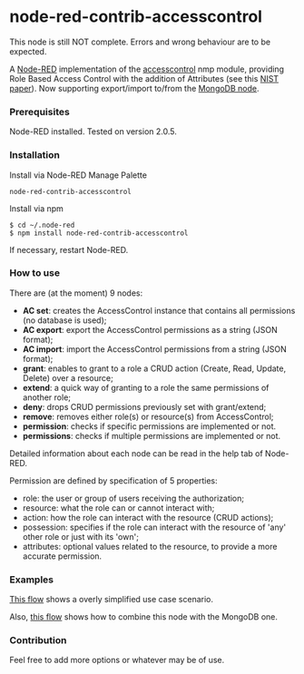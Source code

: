 # node-red-contrib-accesscontrol

This node is still NOT complete. Errors and wrong behaviour are to be expected.

A [Node-RED](https://nodered.org/) implementation of the [accesscontrol](https://www.npmjs.com/package/accesscontrol) nmp module, providing Role Based Access Control with the addition of Attributes (see this [NIST paper](https://csrc.nist.gov/publications/detail/journal-article/2010/adding-attributes-to-role-based-access-control)). 
Now supporting export/import to/from the [MongoDB node](https://flows.nodered.org/node/node-red-node-mongodb).


### Prerequisites

Node-RED installed. Tested on version 2.0.5.


### Installation
 
Install via Node-RED Manage Palette

```
node-red-contrib-accesscontrol
```

Install via npm

```shell
$ cd ~/.node-red
$ npm install node-red-contrib-accesscontrol
```

If necessary, restart Node-RED.


### How to use
There are (at the moment) 9 nodes:
- **AC set**: creates the AccessControl instance that contains all permissions (no database is used);
- **AC export**: export the AccessControl permissions as a string (JSON format);
- **AC import**: import the AccessControl permissions from a string (JSON format);
- **grant**: enables to grant to a role a CRUD action (Create, Read, Update, Delete) over a resource;
- **extend**: a quick way of granting to a role the same permissions of another role;
- **deny**: drops CRUD permissions previously set with grant/extend;
- **remove**: removes either role(s) or resource(s) from AccessControl;
- **permission**: checks if specific permissions are implemented or not.
- **permissions**: checks if multiple permissions are implemented or not.

Detailed information about each node can be read in the help tab of Node-RED.

Permission are defined by specification of 5 properties:
- role: the user or group of users receiving the authorization;
- resource: what the role can or cannot interact with;
- action: how the role can interact with the resource (CRUD actions);
- possession: specifies if the role can interact with the resource of 'any' other role or just with its 'own';
- attributes: optional values related to the resource, to provide a more accurate permission.


### Examples
[This flow](https://flows.nodered.org/flow/735d285b1e5fbf3f5c9f2495812c4292) shows a overly simplified use case scenario.

Also, [this flow](https://flows.nodered.org/flow/d9df53b07308813a6cb28511180351ed) shows how to combine this node with the MongoDB one.


### Contribution

Feel free to add more options or whatever may be of use.
